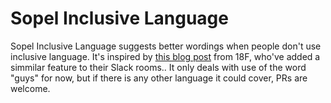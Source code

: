 # Sopel Inclusive Language

Sopel Inclusive Language suggests better wordings when people don't use
inclusive language. It's inspired by [this blog post](https://18f.gsa.gov/2016/01/12/hacking-inclusion-by-customizing-a-slack-bot/)
from 18F, who've added a simmilar feature to their Slack rooms.. It only deals
with use of the word "guys" for now, but if there is any other language it
could cover, PRs are welcome.
